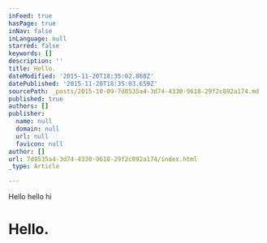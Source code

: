 ```yaml
---
inFeed: true
hasPage: true
inNav: false
inLanguage: null
starred: false
keywords: []
description: ''
title: Hello.
dateModified: '2015-11-20T18:35:02.868Z'
datePublished: '2015-11-20T18:35:03.659Z'
sourcePath: _posts/2015-10-09-7d8535a4-3d74-4330-9618-29f2c892a174.md
published: true
authors: []
publisher:
  name: null
  domain: null
  url: null
  favicon: null
author: []
url: 7d8535a4-3d74-4330-9618-29f2c892a174/index.html
_type: Article

---
```

Hello hello hi

# Hello.